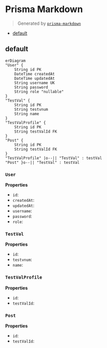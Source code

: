 # Prisma Markdown
> Generated by [`prisma-markdown`](https://github.com/samchon/prisma-markdown)

- [default](#default)

## default
```mermaid
erDiagram
"User" {
    String id PK
    DateTime createdAt
    DateTime updatedAt
    String username UK
    String password
    String role "nullable"
}
"TestVal" {
    String id PK
    String testvnum
    String name
}
"TestValProfile" {
    String id PK
    String testValId FK
}
"Post" {
    String id PK
    String testValId FK
}
"TestValProfile" |o--|| "TestVal" : testVal
"Post" }o--|| "TestVal" : testVal
```

### `User`

**Properties**
  - `id`: 
  - `createdAt`: 
  - `updatedAt`: 
  - `username`: 
  - `password`: 
  - `role`: 

### `TestVal`

**Properties**
  - `id`: 
  - `testvnum`: 
  - `name`: 

### `TestValProfile`

**Properties**
  - `id`: 
  - `testValId`: 

### `Post`

**Properties**
  - `id`: 
  - `testValId`: 